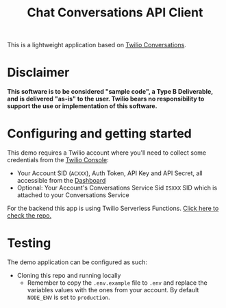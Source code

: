 <h1 align="center">Chat Conversations API Client</h1>

<div align="center">

<!-- [![Netlify Status](https://api.netlify.com/api/v1/badges/a673d18c-0e51-4428-bd2b-dc80ebf9987e/deploy-status)](https://app.netlify.com/sites/whimsical-cannoli-b5b8ee/deploys) -->

</div>

<br/>

This is a lightweight application based on [Twilio Conversations](https://www.twilio.com/docs/conversations).

<!-- # Live Website

Test it live on this [website](https://whimsical-cannoli-b5b8ee.netlify.app/) -->

# Disclaimer

**This software is to be considered "sample code", a Type B Deliverable, and is delivered "as-is" to the user. Twilio bears no responsibility to support the use or implementation of this software.**

# Configuring and getting started

This demo requires a Twilio account where you'll need to collect some credentials from the [Twilio Console](https://www.twilio.com/console):

- Your Account SID (`ACXXX`), Auth Token, API Key and API Secret, all accessible from the [Dashboard](https://twilio.com/console/dashboard)
- Optional: Your Account's Conversations Service Sid `ISXXX` SID which is attached to your Conversations Service

For the backend this app is using Twilio Serverless Functions. [Click here to check the repo.](https://github.com/TwilioLatamEngHub/chat-conversations-api-serverless)

# Testing

The demo application can be configured as such:

- Cloning this repo and running locally
  - Remember to copy the `.env.example` file to `.env` and replace the variables values with
    the ones from your account. By default `NODE_ENV` is set to `production`.
